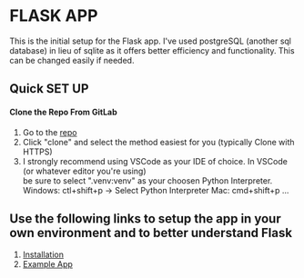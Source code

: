 # FLASK APP

This is the initial setup for the Flask app. I've used postgreSQL (another sql database) in lieu of sqlite as it offers better efficiency and functionality. This can be changed easily if needed.

## Quick SET UP

#### Clone the Repo From GitLab
1. Go to the [repo](https://comp.umsl.edu/gitlab/ctl/CTL)
2. Click "clone" and select the method easiest for you (typically Clone with HTTPS) 
3. I strongly recommend using VSCode as your IDE of choice. In VSCode (or whatever editor you're using) <br>
be sure to select ".venv:venv" as your choosen Python Interpreter.
Windows: ctl+shift+p -> Select Python Interpreter
Mac: cmd+shift+p ...


## Use the following links to setup the app in your own environment and to better understand Flask
1. [Installation](https://flask.palletsprojects.com/en/3.0.x/installation/)
2. [Example App](https://flask.palletsprojects.com/en/3.0.x/quickstart/)




